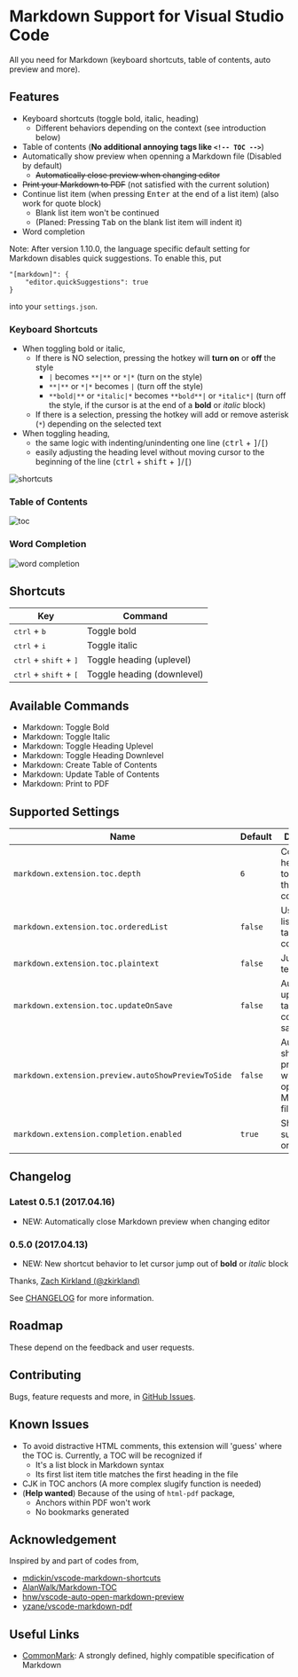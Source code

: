 # Markdown Support for Visual Studio Code

All you need for Markdown (keyboard shortcuts, table of contents, auto preview and more).

## Features

- Keyboard shortcuts (toggle bold, italic, heading)
  - Different behaviors depending on the context (see introduction below)
- Table of contents (**No additional annoying tags like `<!-- TOC -->`**)
- Automatically show preview when openning a Markdown file (Disabled by default)
  - ~~Automatically close preview when changing editor~~
- ~~Print your Markdown to PDF~~ (not satisfied with the current solution)
- Continue list item (when pressing <kbd>Enter</kbd> at the end of a list item) (also work for quote block)
  - Blank list item won't be continued
  - (Planed: Pressing <kbd>Tab</kbd> on the blank list item will indent it)
- Word completion

Note: After version 1.10.0, the language specific default setting for Markdown disables quick suggestions. To enable this, put
```
"[markdown]": {
    "editor.quickSuggestions": true
}
```
into your `settings.json`.

### Keyboard Shortcuts

- When toggling bold or italic,
  - If there is NO selection, pressing the hotkey will **turn on** or **off** the style
    - `|` becomes `**|**` or `*|*` (turn on the style)
    - `**|**` or `*|*` becomes `|` (turn off the style)
    - `**bold|**` or `*italic|*` becomes `**bold**|` or `*italic*|` (turn off the style, if the cursor is at the end of a **bold** or *italic* block)
  - If there is a selection, pressing the hotkey will add or remove asterisk (`*`) depending on the selected text
- When toggling heading,
  - the same logic with indenting/unindenting one line (<kbd>ctrl</kbd> + <kbd>]</kbd>/<kbd>[</kbd>)
  - easily adjusting the heading level without moving cursor to the beginning of the line (<kbd>ctrl</kbd> + <kbd>shift</kbd> + <kbd>]</kbd>/<kbd>[</kbd>)

![shortcuts](images/gifs/shortcuts.gif)

### Table of Contents

![toc](images/gifs/toc.gif)

### Word Completion

![word completion](images/gifs/word-completion.gif)

<!-- ### Print to PDF

![print to pdf](images/gifs/pdf.gif) -->

## Shortcuts

| Key | Command |
| --- | --- |
| <kbd>ctrl</kbd> + <kbd>b</kbd> | Toggle bold |
| <kbd>ctrl</kbd> + <kbd>i</kbd> | Toggle italic |
| <kbd>ctrl</kbd> + <kbd>shift</kbd> + <kbd>]</kbd> | Toggle heading (uplevel) |
| <kbd>ctrl</kbd> + <kbd>shift</kbd> + <kbd>[</kbd> | Toggle heading (downlevel) |

## Available Commands

- Markdown: Toggle Bold
- Markdown: Toggle Italic
- Markdown: Toggle Heading Uplevel
- Markdown: Toggle Heading Downlevel
- Markdown: Create Table of Contents
- Markdown: Update Table of Contents
- Markdown: Print to PDF

## Supported Settings

| Name | Default | Description |
| --- | --- | --- |
| `markdown.extension.toc.depth` | `6` | Control the heading level to show in the table of contents. |
| `markdown.extension.toc.orderedList` | `false` | Use ordered list in the table of contents. |
| `markdown.extension.toc.plaintext` | `false` | Just plain text. |
| `markdown.extension.toc.updateOnSave` | `false` | Automatically update the table of contents on save. |
| `markdown.extension.preview.autoShowPreviewToSide` | `false` | Automatically show preview when openning a Markdown file. |
| `markdown.extension.completion.enabled` | `true` | Show word suggestions or not. |

## Changelog

### Latest 0.5.1 (2017.04.16)

- NEW: Automatically close Markdown preview when changing editor

### 0.5.0 (2017.04.13)

- NEW: New shortcut behavior to let cursor jump out of **bold** or *italic* block

Thanks, [Zach Kirkland (@zkirkland)](https://github.com/zkirkland)

See [CHANGELOG](CHANGELOG.md) for more information.

## Roadmap

These depend on the feedback and user requests.

## Contributing

Bugs, feature requests and more, in [GitHub Issues](https://github.com/neilsustc/vscode-markdown/issues).

## Known Issues

- To avoid distractive HTML comments, this extension will 'guess' where the TOC is. Currently, a TOC will be recognized if
  - It's a list block in Markdown syntax
  - Its first list item title matches the first heading in the file
- CJK in TOC anchors (A more complex slugify function is needed)
- (**Help wanted**) Because of the using of `html-pdf` package,
  - Anchors within PDF won't work
  - No bookmarks generated

## Acknowledgement

Inspired by and part of codes from,

- [mdickin/vscode-markdown-shortcuts](https://github.com/mdickin/vscode-markdown-shortcuts)
- [AlanWalk/Markdown-TOC](https://github.com/AlanWalk/Markdown-TOC)
- [hnw/vscode-auto-open-markdown-preview](https://github.com/hnw/vscode-auto-open-markdown-preview)
- [yzane/vscode-markdown-pdf](https://github.com/yzane/vscode-markdown-pdf)

## Useful Links

- [CommonMark](http://commonmark.org/): A strongly defined, highly compatible specification of Markdown
